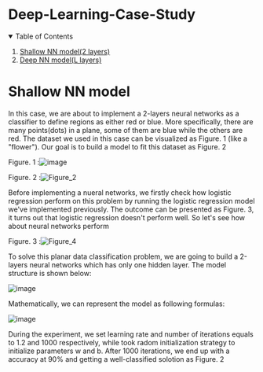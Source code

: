 # Deep-Learning-Case-Study
<!-- TABLE OF CONTENTS -->
<details open="open">
  <summary>Table of Contents</summary>
  <ol>
    <li><a href="#shallow-nn-model">Shallow NN model(2 layers)</a></li>
    <li><a href="#depp-nn-model">Deep NN model(L layers)</a></li>
  </ol>
</details>

# Shallow NN model
In this case, we are about to implement a 2-layers neural networks as a classifier to define regions as either red or blue. More specifically, there are 
many points(dots) in a plane, some of them are blue while the others are red. The dataset we used in this case can be visualized as Figure. 1 
(like a "flower"). Our goal is to build a model to fit this dataset as Figure. 2

Figure. 1 :![image](https://user-images.githubusercontent.com/77977624/179396611-7dcd76dc-14a1-4421-9caa-7255779fa8b1.png)

Figure. 2 :![Figure_2](https://user-images.githubusercontent.com/77977624/179397135-d4220ec7-c348-45f8-ad85-3d38703c693c.png)

Before implementing a nueral networks, we firstly check how logistic regression perform on this problem by running the logistic regression model we've
implemented previously. The outcome can be presented as Figure. 3, it turns out that logistic regression doesn't perform well. So let's see how about neural
networks perform

Figure. 3 :![Figure_4](https://user-images.githubusercontent.com/77977624/179399199-e6520667-580d-4903-9a7b-e2386267153e.png)

To solve this planar data classification problem, we are going to build a 2-layers neural networks which has only one hidden layer. The model structure is shown below:

![image](https://user-images.githubusercontent.com/77977624/179400025-33bec812-21b2-4076-a11c-d429b1865234.png)

Mathematically, we can represent the model as following formulas:

![image](https://user-images.githubusercontent.com/77977624/179400125-908f84f8-9300-49cb-a0a6-1eec3c9c8c35.png)

During the experiment, we set learning rate and number of iterations equals to 1.2 and 1000 respectively, while took radom initialization strategy to initialize
parameters w and b. After 1000 iterations, we end up with a accuracy at 90% and getting a well-classified solotion as Figure. 2
